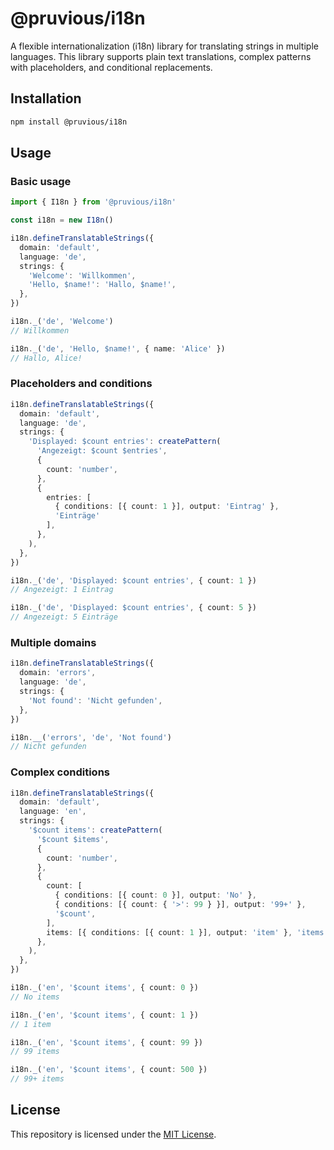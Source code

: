 # @pruvious/i18n

A flexible internationalization (i18n) library for translating strings in multiple languages. This library supports plain text translations, complex patterns with placeholders, and conditional replacements.

## Installation

```sh
npm install @pruvious/i18n
```

## Usage

### Basic usage

```ts
import { I18n } from '@pruvious/i18n'

const i18n = new I18n()

i18n.defineTranslatableStrings({
  domain: 'default',
  language: 'de',
  strings: {
    'Welcome': 'Willkommen',
    'Hello, $name!': 'Hallo, $name!',
  },
})

i18n._('de', 'Welcome')
// Willkommen

i18n._('de', 'Hello, $name!', { name: 'Alice' })
// Hallo, Alice!
```

### Placeholders and conditions

```ts
i18n.defineTranslatableStrings({
  domain: 'default',
  language: 'de',
  strings: {
    'Displayed: $count entries': createPattern(
      'Angezeigt: $count $entries',
      {
        count: 'number',
      },
      {
        entries: [
          { conditions: [{ count: 1 }], output: 'Eintrag' },
          'Einträge'
        ],
      },
    ),
  },
})

i18n._('de', 'Displayed: $count entries', { count: 1 })
// Angezeigt: 1 Eintrag

i18n._('de', 'Displayed: $count entries', { count: 5 })
// Angezeigt: 5 Einträge
```

### Multiple domains

```ts
i18n.defineTranslatableStrings({
  domain: 'errors',
  language: 'de',
  strings: {
    'Not found': 'Nicht gefunden',
  },
})

i18n.__('errors', 'de', 'Not found')
// Nicht gefunden
```

### Complex conditions

```ts
i18n.defineTranslatableStrings({
  domain: 'default',
  language: 'en',
  strings: {
    '$count items': createPattern(
      '$count $items',
      {
        count: 'number',
      },
      {
        count: [
          { conditions: [{ count: 0 }], output: 'No' },
          { conditions: [{ count: { '>': 99 } }], output: '99+' },
          '$count',
        ],
        items: [{ conditions: [{ count: 1 }], output: 'item' }, 'items'],
      },
    ),
  },
})

i18n._('en', '$count items', { count: 0 })
// No items

i18n._('en', '$count items', { count: 1 })
// 1 item

i18n._('en', '$count items', { count: 99 })
// 99 items

i18n._('en', '$count items', { count: 500 })
// 99+ items
```

## License

This repository is licensed under the [MIT License](./LICENSE).
